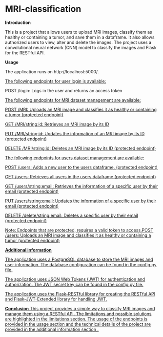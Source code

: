 # MRI-classification
**Introduction**

This is a project that allows users to upload MRI images, classify them as healthy or containing a tumor, and save them in a dataframe. It also allows authorized users to view, alter and delete the images. The project uses a convolutional neural network (CNN) model to classify the images and Flask for the RESTful API.

**Usage**

The application runs on http://localhost:5000/. 

<u>The following endpoints for user login is available:</u>

POST /login: Logs in the user and returns an access token

<u>The following endpoints for MRI dataset management are available:<u>

POST /MRI: Uploads an MRI image and classifies it as healthy or containing a tumor (protected endpoint)

GET /MRI/<string:id>: Retrieves an MRI image by its ID

PUT /MRI/<string:id>: Updates the information of an MRI image by its ID (protected endpoint)

DELETE /MRI/<string:id>: Deletes an MRI image by its ID (protected endpoint)

<u>The following endpoints for users dataset management are available:<u>


POST /users: Adds a new user to the users dataframe. (protected endpoint)

GET /users: Retrieves all users in the users dataframe (protected endpoint)

GET /users/<string:email>: Retrieves the information of a specific user by their email (protected endpoint)

PUT /users/<string:email>: Updates the information of a specific user by their email (protected endpoint)

DELETE /delete/<string:email>: Deletes a specific user by their email (protected endpoint)

Note: Endpoints that are protected, requires a valid token to access.POST /users: Uploads an MRI image and classifies it as healthy or containing a tumor (protected endpoint)

**Additional information**

The application uses a PostgreSQL database to store the MRI images and user information. The database configuration can be found in the config.py file.

The application uses JSON Web Tokens (JWT) for authentication and authorization. The JWT secret key can be found in the config.py file.

The application uses the Flask-RESTful library for creating the RESTful API and Flask-JWT-Extended library for handling JWT.

**Conclusion**
This project provides a simple way to classify MRI images and manage them using a RESTful API. The limitations and possible solutions are highlighted in the limitations section. The usage of the endpoints is provided in the usage section and the technical details of the project are provided in the additional information section .




